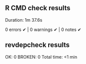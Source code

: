 ## R CMD check results
Duration: 1m 37.6s

0 errors ✔ | 0 warnings ✔ | 0 notes ✔

## revdepcheck results
OK: 0
BROKEN: 0
Total time: <1 min
